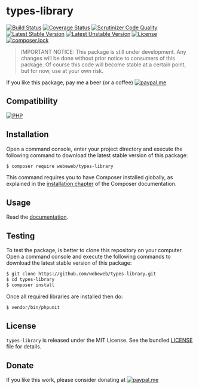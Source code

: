 types-library
=============

[![Build Status](https://img.shields.io/github/workflow/status/webeweb/types-library/build?style=flat-square)](https://github.com/webeweb/types-library/actions)
[![Coverage Status](https://img.shields.io/coveralls/github/webeweb/types-library/master.svg?style=flat-square)](https://coveralls.io/github/webeweb/types-library?branch=master)
[![Scrutinizer Code Quality](https://img.shields.io/scrutinizer/quality/g/webeweb/types-library/master.svg?style=flat-square)](https://scrutinizer-ci.com/g/webeweb/types-library/?branch=master)
[![Latest Stable Version](https://img.shields.io/packagist/v/webeweb/types-library.svg?style=flat-square)](https://packagist.org/packages/webeweb/types-library)
[![Latest Unstable Version](https://img.shields.io/packagist/vpre/webeweb/types-library.svg?style=flat-square)](https://packagist.org/packages/webeweb/types-library)
[![License](https://img.shields.io/packagist/l/webeweb/types-library.svg?style=flat-square)](https://packagist.org/packages/webeweb/types-library)
[![composer.lock](https://img.shields.io/badge/.lock-uncommited-important.svg?style=flat-square)](https://packagist.org/packages/webeweb/types-library)

> IMPORTANT NOTICE: This package is still under development. Any changes will be
> done without prior notice to consumers of this package. Of course this code
> will become stable at a certain point, but for now, use at your own risk.

If you like this package, pay me a beer (or a coffee)
[![paypal.me](https://img.shields.io/badge/paypal.me-webeweb-0070ba.svg?style=flat-square&logo=paypal)](https://www.paypal.me/webeweb)

## Compatibility

[![PHP](https://img.shields.io/packagist/php-v/webeweb/types-library.svg?style=flat-square)](http://php.net)

## Installation

Open a command console, enter your project directory and execute the following command to download the latest stable version of this package:

```bash
$ composer require webeweb/types-library
```

This command requires you to have Composer installed globally, as explained in the [installation chapter](https://getcomposer.org/doc/00-intro.md) of the Composer documentation.

## Usage

Read the [documentation](doc/index.md).

## Testing

To test the package, is better to clone this repository on your computer. Open a command console and execute the following commands to download the latest stable version of this package:

```bash
$ git clone https://github.com/webeweb/types-library.git
$ cd types-library
$ composer install
```

Once all required libraries are installed then do:

```bash
$ vendor/bin/phpunit
```

## License

`types-library` is released under the MIT License. See the bundled [LICENSE](LICENSE)
file for details.

## Donate

If you like this work, please consider donating at
[![paypal.me](https://img.shields.io/badge/paypal.me-webeweb-0070ba.svg?style=flat-square&logo=paypal)](https://www.paypal.me/webeweb)
